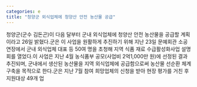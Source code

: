 ```yaml
---
categories: e
title: "청양군 외식업체에 청양산 안전 농산물 공급"
---
```

청양군(군수 김돈곤)이 다음 달부터 군내 외식업체에 청양산 안전 농산물을 공급할 계획이라고 26일 밝혔다.군은 이 사업을 원활하게 추진하기 위해 지난 23일 문예회관 소공연장에서 군내 외식업체 대표 등 50여 명을 초청해 지역 식품 재료 수급활성화사업 설명회를 열었다.이 사업은 지난 4월 농식품부 공모(사업비 2억1,000만 원)에 선정된 결과 추진되며, 군내에서 생산된 농산물을 지역 외식업체에 공급함으로써 농산물 선순환 체계 구축을 목적으로 한다.군은 지난 7월 참여 희망업체의 신청을 받아 현장 평가를 거친 후 지원대상 49개 업